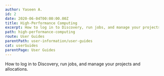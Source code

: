 ```yaml
---
author: Yaseen A.
id: 2
date: 2020-06-04T00:00:00.00Z
title: High-Performance Computing
excerpt: How to log in to Discovery, run jobs, and manage your projects and allocations.
path: high-performance-computing
route: User Guides
parentPath: user-information/user-guides
cat: userGuides
parentPage: User Guides
---
```

How to log in to Discovery, run jobs, and manage your projects and allocations.
